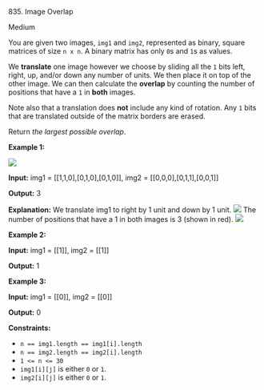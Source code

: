 835\. Image Overlap

Medium

You are given two images, `img1` and `img2`, represented as binary, square matrices of size `n x n`. A binary matrix has only `0`s and `1`s as values.

We **translate** one image however we choose by sliding all the `1` bits left, right, up, and/or down any number of units. We then place it on top of the other image. We can then calculate the **overlap** by counting the number of positions that have a `1` in **both** images.

Note also that a translation does **not** include any kind of rotation. Any `1` bits that are translated outside of the matrix borders are erased.

Return _the largest possible overlap_.

**Example 1:**

![](https://leetcode-in-java.github.io/src/main/java/g0801_0900/s0835_image_overlap/overlap1.jpg)

**Input:** img1 = [[1,1,0],[0,1,0],[0,1,0]], img2 = [[0,0,0],[0,1,1],[0,0,1]]

**Output:** 3

**Explanation:** We translate img1 to right by 1 unit and down by 1 unit. ![](https://leetcode-in-java.github.io/src/main/java/g0801_0900/s0835_image_overlap/overlap_step1.jpg) The number of positions that have a 1 in both images is 3 (shown in red). ![](https://leetcode-in-java.github.io/src/main/java/g0801_0900/s0835_image_overlap/overlap_step2.jpg)

**Example 2:**

**Input:** img1 = [[1]], img2 = [[1]]

**Output:** 1

**Example 3:**

**Input:** img1 = [[0]], img2 = [[0]]

**Output:** 0

**Constraints:**

*   `n == img1.length == img1[i].length`
*   `n == img2.length == img2[i].length`
*   `1 <= n <= 30`
*   `img1[i][j]` is either `0` or `1`.
*   `img2[i][j]` is either `0` or `1`.